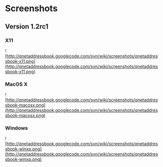 # Screenshots #

## Version 1.2rc1 ##

### X11 ###
![http://qnetaddressbook.googlecode.com/svn/wiki/screenshots/qnetaddressbook-x11.png](http://qnetaddressbook.googlecode.com/svn/wiki/screenshots/qnetaddressbook-x11.png)

### MacOS X ###
![http://qnetaddressbook.googlecode.com/svn/wiki/screenshots/qnetaddressbook-macosx.png](http://qnetaddressbook.googlecode.com/svn/wiki/screenshots/qnetaddressbook-macosx.png)

### Windows ###
![http://qnetaddressbook.googlecode.com/svn/wiki/screenshots/qnetaddressbook-winxp.png](http://qnetaddressbook.googlecode.com/svn/wiki/screenshots/qnetaddressbook-winxp.png)